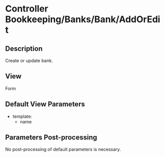 # Controller Bookkeeping/Banks/Bank/AddOrEdit

## Description

Create or update bank.

## View

Form

## Default View Parameters

* template:
  * name

## Parameters Post-processing

No post-processing of default parameters is necessary.
